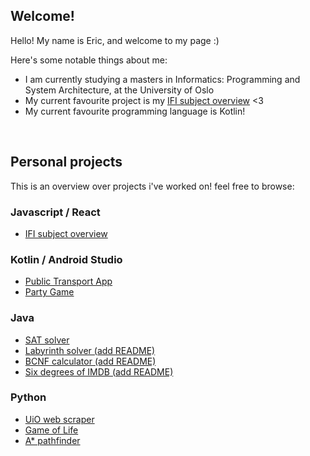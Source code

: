 
## Welcome!

Hello! My name is Eric, and welcome to my page :)

Here's some notable things about me:
- I am currently studying a masters in Informatics: Programming and System Architecture, at the University of Oslo
- My current favourite project is my [IFI subject overview](https://ericsvebakk.github.io/Projects/) <3
- My current favourite programming language is Kotlin!

<br>

## Personal projects
This is an overview over projects i've worked on! feel free to browse:

### Javascript / React
* [IFI subject overview](https://github.com/EricSvebakk/Projects/tree/main/public/React/Subject-page)

### Kotlin / Android Studio
* [Public Transport App](https://github.com/EricSvebakk/Project-EPTA)
* [Party Game](https://github.com/EricSvebakk/PartyGame)

### Java
* [SAT solver](https://github.com/EricSvebakk/Projects/tree/main/public/Java/SAT%20solver)
* [Labyrinth solver (add README)](https://github.com/EricSvebakk/Projects/tree/main/public/Java/Labyrinth%20solver)
* [BCNF calculator (add README)](https://github.com/EricSvebakk/Projects/tree/main/public/Java/BCNF%20calculator)
* [Six degrees of IMDB (add README)](https://github.com/EricSvebakk/Projects/tree/main/public/Java/Six%20degrees%20of%20IMDB)

### Python
* [UiO web scraper](https://github.com/EricSvebakk/Projects/tree/main/public/Python/uio%20web%20scraper)
* [Game of Life](https://github.com/EricSvebakk/Projects/tree/main/public/Python/game%20of%20life)
* [A* pathfinder](https://github.com/EricSvebakk/Projects/tree/main/public/Python/astar_maze)


